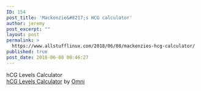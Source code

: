 ```yaml
---
ID: 154
post_title: 'Mackenzie&#8217;s HCG calculator'
author: jeremy
post_excerpt: ""
layout: post
permalink: >
  https://www.allstufflinux.com/2018/06/08/mackenzies-hcg-calculator/
published: true
post_date: 2018-06-08 00:46:27
---
```

<div class="omni-calculator" data-calculator="health/hcg-levels" data-width="300" data-config='{}' data-currency="USD" data-show-row-controls="true">
  <div class="omni-calculator-header">hCG Levels Calculator</div>
  <div class="omni-calculator-footer">
    <a href="https://www.omnicalculator.com/health/hcg-levels" target="_blank">hCG Levels Calculator</a> by <a class="omni-calculator-img-link" href="https://www.omnicalculator.com" target="_blank">Omni</a>
  </div>
</div>
<script async src="https://cdn.omnicalculator.com/sdk.js"></script>